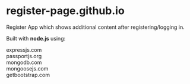 # register-page.github.io

Register App which shows additional content after registering/logging in.

Built with <strong>node.js</strong> using:

expressjs.com                          
passportjs.org                          
mongodb.com                          
mongoosejs.com                          
getbootstrap.com
